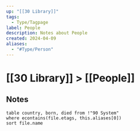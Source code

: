 ```yaml
---
up: "[[30 Library]]"
tags:
  - Type/Tagpage
label: People
description: Notes about People
created: 2024-04-09
aliases:
  - "#Type/Person"
---
```

# [[30 Library]] > [[People]]
## Notes
```dataview
table country, born, died from !"90 System"
where econtains(file.etags, this.aliases[0])
sort file.name
```

